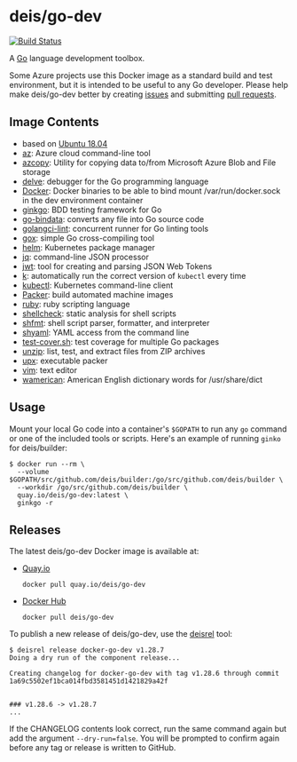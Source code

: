 # deis/go-dev

[![Build Status](https://github.com/deis/docker-go-dev/actions/workflows/docker-publish.yml/badge.svg)](https://quay.io/repository/deis/go-dev?tab=tags)

A [Go][] language development toolbox.

Some Azure projects use this Docker image as a standard build and test environment,
but it is intended to be useful to any Go developer. Please help make deis/go-dev better by
creating [issues][] and submitting [pull requests][].

## Image Contents

* based on [Ubuntu 18.04][]
* [az][]: Azure cloud command-line tool
* [azcopy][]: Utility for copying data to/from Microsoft Azure Blob and File storage
* [delve][]: debugger for the Go programming language
* [Docker][]: Docker binaries to be able to bind mount /var/run/docker.sock in the dev environment container
* [ginkgo][]: BDD testing framework for Go
* [go-bindata][]: converts any file into Go source code
* [golangci-lint][]: concurrent runner for Go linting tools
* [gox][]: simple Go cross-compiling tool
* [helm][]: Kubernetes package manager
* [jq][]: command-line JSON processor
* [jwt][]: tool for creating and parsing JSON Web Tokens
* [k][]: automatically run the correct version of `kubectl` every time
* [kubectl][]: Kubernetes command-line client
* [Packer][]: build automated machine images
* [ruby][]: ruby scripting language
* [shellcheck][]: static analysis for shell scripts
* [shfmt][]: shell script parser, formatter, and interpreter
* [shyaml][]: YAML access from the command line
* [test-cover.sh][]: test coverage for multiple Go packages
* [unzip][]: list, test, and extract files from ZIP archives
* [upx][]: executable packer
* [vim][]: text editor
* [wamerican][]: American English dictionary words for /usr/share/dict

## Usage

Mount your local Go code into a container's `$GOPATH` to run any `go` command or one of the
included tools or scripts. Here's an example of running `ginko` for deis/builder:

```console
$ docker run --rm \
  --volume $GOPATH/src/github.com/deis/builder:/go/src/github.com/deis/builder \
  --workdir /go/src/github.com/deis/builder \
  quay.io/deis/go-dev:latest \
  ginkgo -r
```

## Releases

The latest deis/go-dev Docker image is available at:

* [Quay.io][]
  ```
  docker pull quay.io/deis/go-dev
  ```

* [Docker Hub][]
  ```
  docker pull deis/go-dev
  ```

To publish a new release of deis/go-dev, use the [deisrel][] tool:

```console
$ deisrel release docker-go-dev v1.28.7
Doing a dry run of the component release...

Creating changelog for docker-go-dev with tag v1.28.6 through commit 1a69c5502ef1bca014fbd3581451d1421829a42f


### v1.28.6 -> v1.28.7
...
```

If the CHANGELOG contents look correct, run the same command again but add the argument `--dry-run=false`.
You will be prompted to confirm again before any tag or release is written to GitHub.


[az]: https://github.com/Azure/azure-cli#readme
[azcopy]: https://docs.microsoft.com/en-us/azure/storage/common/storage-use-azcopy-linux?toc=%2fazure%2fstorage%2ffiles%2ftoc.json
[deisrel]: https://github.com/deis/deisrel
[delve]: https://github.com/go-delve/delve
[Docker Hub]: https://hub.docker.com
[Docker]: http://www.docker.com
[gen-changelog.sh]: https://github.com/deis/docker-go-dev/tree/master/rootfs/usr/local/bin/gen-changelog.sh
[ginkgo]: https://github.com/onsi/ginkgo
[go-bindata]: https://github.com/jteeuwen/go-bindata
[Go]: https://golang.org/
[golangci-lint]: https://github.com/golangci/golangci-lint
[gox]: https://github.com/mitchellh/gox
[helm]: https://github.com/kubernetes/helm
[issues]: https://github.com/deis/docker-go-dev/issues
[jq]: https://stedolan.github.io/jq/
[jwt]: https://github.com/dgrijalva/jwt-go
[k]: https://github.com/jakepearson/k
[kubectl]: https://kubernetes.io/docs/user-guide/kubectl-overview/
[pull requests]: https://github.com/deis/docker-go-dev/pulls
[Quay.io]: https://quay.io
[Packer]: https://github.com/hashicorp/packer
[ruby]: https://www.ruby-lang.org/
[shellcheck]: https://github.com/koalaman/shellcheck
[shfmt]: https://github.com/mvdan/sh
[shyaml]: https://github.com/0k/shyaml
[test-cover.sh]: https://github.com/deis/docker-go-dev/tree/master/rootfs/usr/local/bin/test-cover.sh
[Ubuntu 18.04]: https://hub.docker.com/_/ubuntu/
[unzip]: https://linux.die.net/man/1/unzip
[upx]: http://upx.sourceforge.net/
[vim]: http://www.vim.org/
[ruby]: https://www.ruby-lang.org/
[wamerican]: https://packages.ubuntu.com/xenial/wamerican
